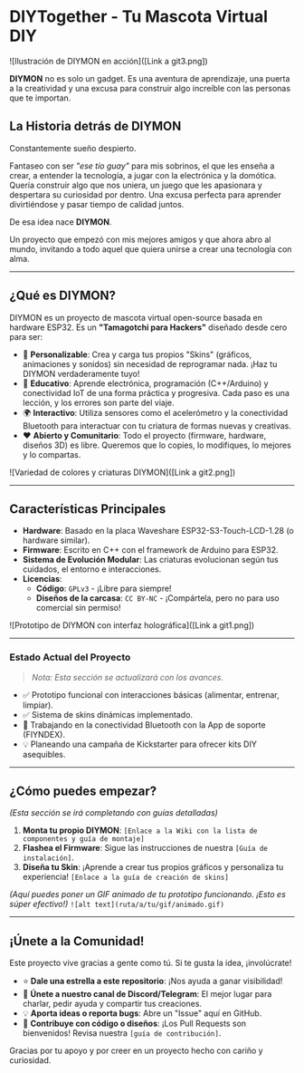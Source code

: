 # DIYTogether - Tu Mascota Virtual DIY

![Ilustración de DIYMON en acción]([Link a git3.png])

**DIYMON** no es solo un gadget. Es una aventura de aprendizaje, una puerta a la creatividad y una excusa para construir algo increíble con las personas que te importan.

## La Historia detrás de DIYMON

Constantemente sueño despierto.

Fantaseo con ser *"ese tío guay"* para mis sobrinos, el que les enseña a crear, a entender la tecnología, a jugar con la electrónica y la domótica. Quería construir algo que nos uniera, un juego que les apasionara y despertara su curiosidad por dentro. Una excusa perfecta para aprender divirtiéndose y pasar tiempo de calidad juntos.

De esa idea nace **DIYMON**.

Un proyecto que empezó con mis mejores amigos y que ahora abro al mundo, invitando a todo aquel que quiera unirse a crear una tecnología con alma.

---

## ¿Qué es DIYMON?

DIYMON es un proyecto de mascota virtual open-source basada en hardware ESP32. Es un **"Tamagotchi para Hackers"** diseñado desde cero para ser:

*   🎨 **Personalizable**: Crea y carga tus propios "Skins" (gráficos, animaciones y sonidos) sin necesidad de reprogramar nada. ¡Haz tu DIYMON verdaderamente tuyo!
*   🧠 **Educativo**: Aprende electrónica, programación (C++/Arduino) y conectividad IoT de una forma práctica y progresiva. Cada paso es una lección, y los errores son parte del viaje.
*   🌍 **Interactivo**: Utiliza sensores como el acelerómetro y la conectividad Bluetooth para interactuar con tu criatura de formas nuevas y creativas.
*   ❤️ **Abierto y Comunitario**: Todo el proyecto (firmware, hardware, diseños 3D) es libre. Queremos que lo copies, lo modifiques, lo mejores y lo compartas.

![Variedad de colores y criaturas DIYMON]([Link a git2.png])

---

## Características Principales

*   **Hardware**: Basado en la placa Waveshare ESP32-S3-Touch-LCD-1.28 (o hardware similar).
*   **Firmware**: Escrito en C++ con el framework de Arduino para ESP32.
*   **Sistema de Evolución Modular**: Las criaturas evolucionan según tus cuidados, el entorno e interacciones.
*   **Licencias**:
    *   **Código**: `GPLv3` - ¡Libre para siempre!
    *   **Diseños de la carcasa**: `CC BY-NC` - ¡Compártela, pero no para uso comercial sin permiso!

![Prototipo de DIYMON con interfaz holográfica]([Link a git1.png])

---

### Estado Actual del Proyecto
> *Nota: Esta sección se actualizará con los avances.*

*   ✅ Prototipo funcional con interacciones básicas (alimentar, entrenar, limpiar).
*   ✅ Sistema de skins dinámicas implementado.
*   🚧 Trabajando en la conectividad Bluetooth con la App de soporte (FIYNDEX).
*   💡 Planeando una campaña de Kickstarter para ofrecer kits DIY asequibles.

---

## ¿Cómo puedes empezar?

*(Esta sección se irá completando con guías detalladas)*

1.  **Monta tu propio DIYMON**: `[Enlace a la Wiki con la lista de componentes y guía de montaje]`
2.  **Flashea el Firmware**: Sigue las instrucciones de nuestra `[Guía de instalación]`.
3.  **Diseña tu Skin**: ¡Aprende a crear tus propios gráficos y personaliza tu experiencia! `[Enlace a la guía de creación de skins]`

*(Aquí puedes poner un GIF animado de tu prototipo funcionando. ¡Esto es súper efectivo!)*
`![alt text](ruta/a/tu/gif/animado.gif)`

---

## ¡Únete a la Comunidad!

Este proyecto vive gracias a gente como tú. Si te gusta la idea, ¡involúcrate!

*   ⭐ **Dale una estrella a este repositorio**: ¡Nos ayuda a ganar visibilidad!
*   💬 **Únete a nuestro canal de Discord/Telegram**: El mejor lugar para charlar, pedir ayuda y compartir tus creaciones.
*   💡 **Aporta ideas o reporta bugs**: Abre un "Issue" aquí en GitHub.
*   🚀 **Contribuye con código o diseños**: ¡Los Pull Requests son bienvenidos! Revisa nuestra `[guía de contribución]`.

Gracias por tu apoyo y por creer en un proyecto hecho con cariño y curiosidad.
